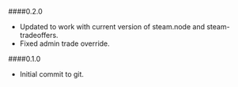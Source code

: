 ####0.2.0
- Updated to work with current version of steam.node and steam-tradeoffers.
- Fixed admin trade override.


####0.1.0
- Initial commit to git.